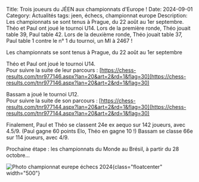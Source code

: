 Title: Trois joueurs du JÉEN aux championnats d'Europe !
Date: 2024-09-01
Category: Actualités
tags: jeen, échecs, championnat europe
Description: Les championnats se sont tenus à Prague, du 22 août au 1er septembre. Théo et Paul ont joué le tournoi U14. Lors de la première ronde, Théo jouait table 39, Paul table 42. Lors de la deuxième ronde, Théo jouait table 37, Paul table 1 contre le n° 1 du tournoi, un MI à 2467 !

Les championnats se sont tenus à Prague, du 22 août au 1er septembre

Théo et Paul ont joué le tournoi U14.  
Pour suivre la suite de leur parcours :
[https://chess-results.com/tnr977146.aspx?lan=20&art=2&rd=1&flag=30](https://chess-results.com/tnr977146.aspx?lan=20&art=2&rd=1&flag=30)

Bassam a joué le tournoi U12.  
Pour suivre la suite de son parcours :
[https://chess-results.com/tnr977144.aspx?lan=20&art=2&rd=1&flag=30](https://chess-results.com/tnr977144.aspx?lan=20&art=2&rd=1&flag=30)

Finalement, Paul et Théo se classent 24e ex aequo sur 142 joueurs, avec 4.5/9. (Paul gagne 60 points Elo, Théo en gagne 10 !)
Bassam se classe 66e sur 114 joueurs, avec 4/9.

Prochaine étape : les championnats du Monde au Brésil, à partir du 28 octobre...

![Photo championnat eurepe échecs 2024]({static}/images/2024-09-01_championnat_europe.jpg){class="floatcenter" width="500"}